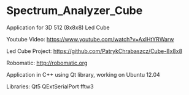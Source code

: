 Spectrum_Analyzer_Cube
======================

Application for 3D 512 (8x8x8) Led Cube

Youtube Video: https://www.youtube.com/watch?v=AxIHtYRWarw

Led Cube Project: https://github.com/PatrykChrabaszcz/Cube-8x8x8

Robomatic: http://robomatic.org

Application in C++ using Qt library, working on  Ubuntu 12.04

Libraries:
Qt5
QExtSerialPort
fftw3

